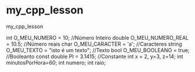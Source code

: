 # my_cpp_lesson
my_cpp_lesson

int O_MEU_NUMERO = 10;                  //Número Inteiro
double O_MEU_NUMERO_REAL = 10.5;        //Número reais
char O_MEU_CARACTER = 'a';              //Caracteres
string O_MEU_TEXTO = "isto é um texto"; //Texto
bool O_MEU_BOOLEANO = true;             //Booleanto
const double PI = 3.1415;               //Constante
int x = 2, y=3, z=14;
int minutosPorHora=60;
int numero;
int raio;